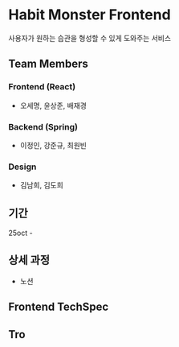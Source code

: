 # Habit Monster Frontend

사용자가 원하는 습관을 형성할 수 있게 도와주는 서비스

## Team Members

### Frontend (React)

- 오세명, 윤상준, 배재경

### Backend (Spring)

- 이정인, 강준규, 최원빈

### Design

- 김남희, 김도희

## 기간

25oct -

## 상세 과정

- 노션

## Frontend TechSpec

## Tro
